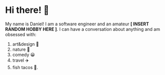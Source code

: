 # Hi there! 👋

My name is Daniel!  I am a software engineer and an amateur **[ INSERT RANDOM HOBBY HERE ]**.  I can have a conversation about anything and am obsessed with:
1. art&design 📐
2. nature 🌳
3. comedy :grinning:
4. travel :airplane:
5. fish tacos :taco:.

<!--
**danielbkim/danielbkim** is a ✨ _special_ ✨ repository because its `README.md` (this file) appears on your GitHub profile.

Here are some ideas to get you started:

- 🔭 I’m currently working on ...
- 🌱 I’m currently learning ...
- 👯 I’m looking to collaborate on ...
- 🤔 I’m looking for help with ...
- 💬 Ask me about ...
- 📫 How to reach me: ...
- 😄 Pronouns: ...
- ⚡ Fun fact: ...
-->

